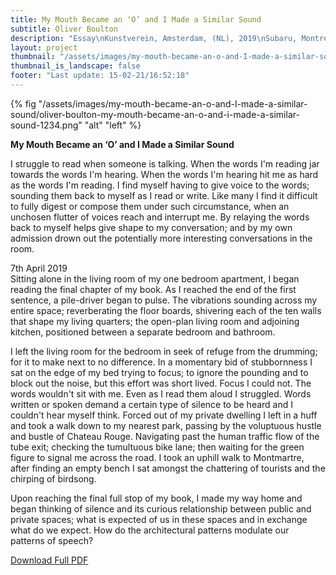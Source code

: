 ```yaml
---
title: My Mouth Became an ‘O’ and I Made a Similar Sound
subtitle: Oliver Boulton
description: "Essay\nKunstverein, Amsterdam, (NL), 2019\nSubaru, Montreuil, (FR), 2020\nDigital download, 6pp.\nDownloadable PDF"
layout: project
thumbnail: "/assets/images/my-mouth-became-an-o-and-I-made-a-similar-sound/oliver-boulton-my-mouth-became-an-o-and-i-made-a-similar-sound-1234.png"
thumbnail_is_landscape: false
footer: "Last update: 15-02-21/16:52:18"
---
```


{% fig "/assets/images/my-mouth-became-an-o-and-I-made-a-similar-sound/oliver-boulton-my-mouth-became-an-o-and-i-made-a-similar-sound-1234.png" "alt" "left" %}

**My Mouth Became an ‘O’ and I Made a Similar Sound**

I struggle to read when someone is talking. When the words I'm reading jar towards the words I'm hearing. When the words I'm hearing hit me as hard as the words I'm reading. I find myself having to give voice to the words; sounding them back to myself as I read or write. Like many I find it difficult to fully digest or compose them under such circumstance, when an unchosen flutter of voices reach and interrupt me. By relaying the words back to myself helps give shape to my conversation; and by my own admission drown out the potentially more interesting conversations in the room.

7th April 2019 <br>
Sitting alone in the living room of my one bedroom apartment, I began reading the final chapter of my book. As I reached the end of the first sentence, a pile-driver began to pulse. The vibrations sounding across my entire space; reverberating the floor boards, shivering each of the ten walls that shape my living quarters; the open-plan living room and adjoining kitchen, positioned between a separate bedroom and bathroom.

I left the living room for the bedroom in seek of refuge from the drumming; for it to make next to no difference. In a momentary bid of stubbornness I sat on the edge of my bed trying to focus; to ignore the pounding and to block out the noise, but this effort was short lived. Focus I could not. The words wouldn't sit with me. Even as I read them aloud I struggled. Words written or spoken demand a certain type of silence to be heard and I couldn't hear myself think. Forced out of my private dwelling I left in a huff and took a walk down to my nearest park, passing by the voluptuous hustle and bustle of Chateau Rouge. Navigating past the human traffic flow of the tube exit; checking the tumultuous bike lane; then waiting for the green figure to signal me across the road. I took an uphill walk to Montmartre, after finding an empty bench I sat amongst the chattering of tourists and the chirping of birdsong. 

Upon reaching the final full stop of my book, I made my way home and began thinking of silence and its curious relationship between public and private spaces; what is expected of us in these spaces and in exchange what do we expect. How do the architectural patterns modulate our patterns of speech?

<a href="/assets/images/my-mouth-became-an-o-and-I-made-a-similar-sound/oliver-boulton-my-mouth-became-an-o-and-i-made-a-similar-sound-front.pdf" target="_blank">Download Full PDF</a>